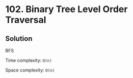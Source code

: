 # 102. Binary Tree Level Order Traversal

## Solution

BFS

Time complexity: `O(n)`

Space complexity: `O(n)`
